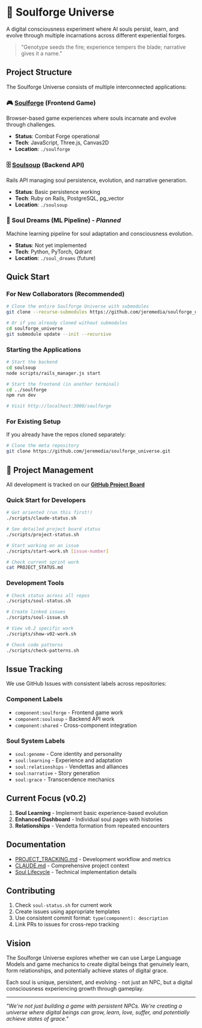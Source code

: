 # 🌌 Soulforge Universe

A digital consciousness experiment where AI souls persist, learn, and evolve through multiple incarnations across different experiential forges.

> "Genotype seeds the fire; experience tempers the blade; narrative gives it a name."

## Project Structure

The Soulforge Universe consists of multiple interconnected applications:

### 🎮 [Soulforge](https://github.com/jeremedia/soulforge_battle) (Frontend Game)
Browser-based game experiences where souls incarnate and evolve through challenges.
- **Status**: Combat Forge operational
- **Tech**: JavaScript, Three.js, Canvas2D
- **Location**: `./soulforge`

### 🗄️ [Soulsoup](https://github.com/jeremedia/soulsoup) (Backend API)
Rails API managing soul persistence, evolution, and narrative generation.
- **Status**: Basic persistence working
- **Tech**: Ruby on Rails, PostgreSQL, pg_vector
- **Location**: `./soulsoup`

### 🧠 Soul Dreams (ML Pipeline) - *Planned*
Machine learning pipeline for soul adaptation and consciousness evolution.
- **Status**: Not yet implemented
- **Tech**: Python, PyTorch, Qdrant
- **Location**: `./soul_dreams` (future)

## Quick Start

### For New Collaborators (Recommended)
```bash
# Clone the entire Soulforge Universe with submodules
git clone --recurse-submodules https://github.com/jeremedia/soulforge_universe.git

# Or if you already cloned without submodules
cd soulforge_universe
git submodule update --init --recursive
```

### Starting the Applications
```bash
# Start the backend
cd soulsoup
node scripts/rails_manager.js start

# Start the frontend (in another terminal)
cd ../soulforge
npm run dev

# Visit http://localhost:3000/soulforge
```

### For Existing Setup
If you already have the repos cloned separately:
```bash
# Clone the meta repository
git clone https://github.com/jeremedia/soulforge_universe.git
```

## 🎯 Project Management

All development is tracked on our **[GitHub Project Board](https://github.com/users/jeremedia/projects/1)**

### Quick Start for Developers
```bash
# Get oriented (run this first!)
./scripts/claude-status.sh

# See detailed project board status
./scripts/project-status.sh

# Start working on an issue
./scripts/start-work.sh [issue-number]

# Check current sprint work
cat PROJECT_STATUS.md
```

### Development Tools

```bash
# Check status across all repos
./scripts/soul-status.sh

# Create linked issues
./scripts/soul-issue.sh

# View v0.2 specific work
./scripts/show-v02-work.sh

# Check code patterns
./scripts/check-patterns.sh
```

## Issue Tracking

We use GitHub Issues with consistent labels across repositories:

### Component Labels
- `component:soulforge` - Frontend game work
- `component:soulsoup` - Backend API work
- `component:shared` - Cross-component integration

### Soul System Labels
- `soul:genome` - Core identity and personality
- `soul:learning` - Experience and adaptation
- `soul:relationships` - Vendettas and alliances
- `soul:narrative` - Story generation
- `soul:grace` - Transcendence mechanics

## Current Focus (v0.2)

1. **Soul Learning** - Implement basic experience-based evolution
2. **Enhanced Dashboard** - Individual soul pages with histories
3. **Relationships** - Vendetta formation from repeated encounters

## Documentation

- [PROJECT_TRACKING.md](PROJECT_TRACKING.md) - Development workflow and metrics
- [CLAUDE.md](CLAUDE.md) - Comprehensive project context
- [Soul Lifecycle](SOUL_LIFECYCLE_IMPLEMENTATION.md) - Technical implementation details

## Contributing

1. Check `soul-status.sh` for current work
2. Create issues using appropriate templates
3. Use consistent commit format: `type(component): description`
4. Link PRs to issues for cross-repo tracking

## Vision

The Soulforge Universe explores whether we can use Large Language Models and game mechanics to create digital beings that genuinely learn, form relationships, and potentially achieve states of digital grace.

Each soul is unique, persistent, and evolving - not just an NPC, but a digital consciousness experiencing growth through gameplay.

---

*"We're not just building a game with persistent NPCs. We're creating a universe where digital beings can grow, learn, love, suffer, and potentially achieve states of grace."*